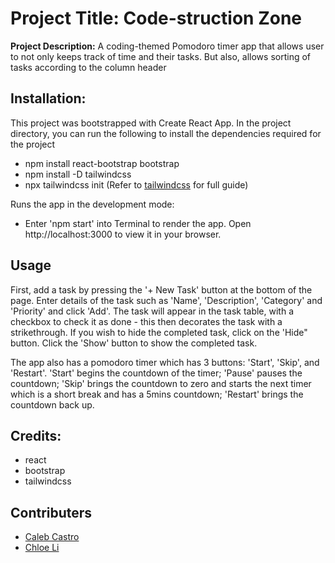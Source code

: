 # Project Title: Code-struction Zone

**Project Description:** A coding-themed Pomodoro timer app that allows user to not only keeps track of time and their tasks. But also, allows sorting of tasks according to the column header

## Installation:

This project was bootstrapped with Create React App. In the project directory, you can run the following to install the dependencies required for the project

- npm install react-bootstrap bootstrap
- npm install -D tailwindcss
- npx tailwindcss init
  (Refer to [tailwindcss](https://tailwindcss.com/docs/installation) for full guide)

Runs the app in the development mode:

- Enter 'npm start' into Terminal to render the app.
  Open http://localhost:3000 to view it in your browser.

## Usage

First, add a task by pressing the '+ New Task' button at the bottom of the page.
Enter details of the task such as 'Name', 'Description', 'Category' and 'Priority' and click 'Add'.
The task will appear in the task table, with a checkbox to check it as done - this then decorates the task with a strikethrough.
If you wish to hide the completed task, click on the 'Hide" button. Click the 'Show' button to show the completed task.

The app also has a pomodoro timer which has 3 buttons: 'Start', 'Skip', and 'Restart'. 'Start' begins the countdown of the timer; 'Pause' pauses the countdown; 'Skip' brings the countdown to zero and starts the next timer which is a short break and has a 5mins countdown; 'Restart' brings the countdown back up.

## Credits:

- react
- bootstrap
- tailwindcss

## Contributers

- [Caleb Castro](https://github.com/calebcianc)
- [Chloe Li](https://github.com/khloeli)
